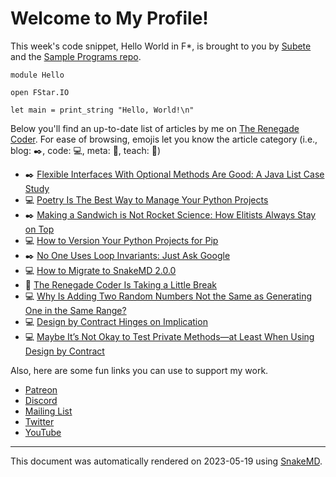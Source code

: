 # Welcome to My Profile!

This week's code snippet, Hello World in F\*, is brought to you by [Subete](https://subete.jeremygrifski.com/en/latest/) and the [Sample Programs repo](https://sampleprograms.io/).

```F\*
module Hello

open FStar.IO

let main = print_string "Hello, World!\n"
```

Below you'll find an up-to-date list of articles by me on [The Renegade Coder](https://therenegadecoder.com). For ease of browsing, emojis let you know the article category (i.e., blog: :black_nib:, code: :computer:, meta: :thought_balloon:, teach: :apple:)

- :black_nib: [Flexible Interfaces With Optional Methods Are Good: A Java List Case Study](https://therenegadecoder.com/blog/flexible-interfaces-with-optional-methods-are-good-a-java-list-case-study/)
- :computer: [Poetry Is The Best Way to Manage Your Python Projects](https://therenegadecoder.com/code/poetry-is-the-best-way-to-manage-your-python-projects/)
- :black_nib: [Making a Sandwich is Not Rocket Science: How Elitists Always Stay on Top](https://therenegadecoder.com/blog/making-a-sandwich-is-not-rocket-science-how-elitists-always-stay-on-top/)
- :computer: [How to Version Your Python Projects for Pip](https://therenegadecoder.com/code/how-to-version-your-python-projects-for-pip/)
- :black_nib: [No One Uses Loop Invariants: Just Ask Google](https://therenegadecoder.com/blog/no-one-uses-loop-invariants-just-ask-google/)
- :computer: [How to Migrate to SnakeMD 2.0.0](https://therenegadecoder.com/code/how-to-migrate-to-snakemd-2-0-0/)
- :thought_balloon: [The Renegade Coder Is Taking a Little Break](https://therenegadecoder.com/meta/the-renegade-coder-is-taking-a-little-break/)
- :computer: [Why Is Adding Two Random Numbers Not the Same as Generating One in the Same Range?](https://therenegadecoder.com/code/why-is-adding-two-random-numbers-not-the-same-as-generating-one-in-the-same-range/)
- :computer: [Design by Contract Hinges on Implication](https://therenegadecoder.com/code/design-by-contract-hinges-on-implication/)
- :computer: [Maybe It’s Not Okay to Test Private Methods—at Least When Using Design by Contract](https://therenegadecoder.com/code/maybe-its-not-okay-to-test-private-methods-at-least-when-using-design-by-contract/)

Also, here are some fun links you can use to support my work.

- [Patreon](https://www.patreon.com/TheRenegadeCoder)
- [Discord](https://discord.gg/Jhmtj7Z)
- [Mailing List](https://therenegadecoder.com/about/newsletter)
- [Twitter](https://twitter.com/RenegadeCoder94)
- [YouTube](https://www.youtube.com/channel/UCpyoVwOqYRlSAEUPEn7P9hw)

***

This document was automatically rendered on 2023-05-19 using [SnakeMD](https://www.snakemd.io).